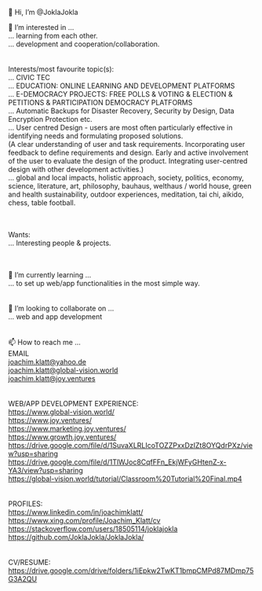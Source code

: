 👋 Hi, I’m @JoklaJokla<br>

👀 I’m interested in ...<br>
... learning from each other.<br>
... development and cooperation/collaboration.<br>
<br><br>
Interests/most favourite topic(s):<br>
... CIVIC TEC<br>
... EDUCATION: ONLINE LEARNING AND DEVELOPMENT PLATFORMS<br>
... E-DEMOCRACY PROJECTS: FREE POLLS & VOTING & ELECTION & PETITIONS & PARTICIPATION DEMOCRACY PLATFORMS<br>
... Automatic Backups for Disaster Recovery, Security by Design, Data Encryption Protection etc.<br>
... User centred Design - users are most often particularly effective in identifying needs and formulating proposed solutions.<br>
(A clear understanding of user and task requirements. Incorporating user feedback to define requirements and design. Early and active involvement of the user to evaluate the design of the product. Integrating user-centred design with other development activities.)<br>
... global and local impacts, holistic approach, society, politics, economy, science, literature, art, philosophy, bauhaus, welthaus / world house, 
green and health sustainability, outdoor experiences, meditation, tai chi, aikido, chess, table football.<br>

<br><br>
Wants:<br>
... Interesting people & projects.<br>
<br><br>

🌱 I’m currently learning ...<br>
... to set up web/app functionalities in the most simple way.<br>
<br><br>
💞️ I’m looking to collaborate on ...<br>
... web and app development<br>
<br><br>
📫 How to reach me ...<br>
EMAIL<br>
joachim.klatt@yahoo.de<br>
joachim.klatt@global-vision.world<br>
joachim.klatt@joy.ventures<br>
<br><br>
WEB/APP DEVELOPMENT EXPERIENCE:<br>
https://www.global-vision.world/<br>
https://www.joy.ventures/<br>
https://www.marketing.joy.ventures/<br>
https://www.growth.joy.ventures/<br>
https://drive.google.com/file/d/1SuvaXLRLIcoTOZZPxxDzIZt8OYQdrPXz/view?usp=sharing<br>
https://drive.google.com/file/d/1TlWJoc8CqfFFn_EkjWFyGHtenZ-x-YA3/view?usp=sharing<br>
https://global-vision.world/tutorial/Classroom%20Tutorial%20Final.mp4<br>
<br><br>
PROFILES:<br>
https://www.linkedin.com/in/joachimklatt/<br>
https://www.xing.com/profile/Joachim_Klatt/cv<br>
https://stackoverflow.com/users/18505114/joklajokla<br>
https://github.com/JoklaJokla/JoklaJokla/<br>
<br><br>
CV/RESUME:<br>
https://drive.google.com/drive/folders/1iEpkw2TwKT1bmpCMPd87MDmp75G3A2QU<br>
<br><br>

